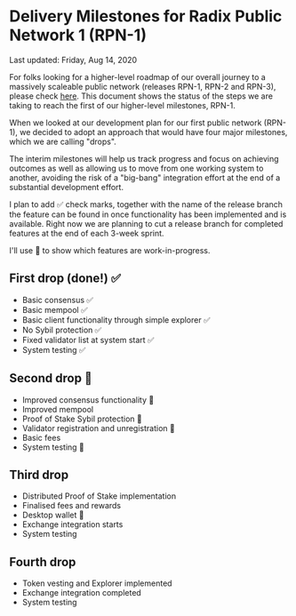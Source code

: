 # Delivery Milestones for Radix Public Network 1 (RPN-1)

Last updated: Friday, Aug 14, 2020

For folks looking for a higher-level roadmap of our overall journey to
a massively scaleable public network (releases RPN-1, RPN-2 and RPN-3),
please check [here](https://github.com/radixdlt/docs/blob/master/releases/consensus-roadmap.md).
This document shows the status of the steps we are taking to reach the
first of our higher-level milestones, RPN-1.

When we looked at our development plan for our first public network (RPN-1),
we decided to adopt an approach that would have four major milestones,
which we are calling "drops".

The interim milestones will help us track progress and focus on
achieving outcomes as well as allowing us to move from one working system
to another, avoiding the risk of a "big-bang" integration effort at the end
of a substantial development effort.

I plan to add ✅ check marks, together with the name of the release branch
the feature can be found in once functionality has been implemented and is
available.  Right now we are planning to cut a release branch for completed
features at the end of each 3-week sprint.

I'll use 🤔 to show which features are work-in-progress.

## First drop (done!) ✅
- Basic consensus ✅
- Basic mempool ✅
- Basic client functionality through simple explorer ✅
- No Sybil protection ✅
- Fixed validator list at system start ✅
- System testing ✅

## Second drop 🤔
- Improved consensus functionality 🤔
- Improved mempool
- Proof of Stake Sybil protection 🤔
- Validator registration and unregistration 🤔
- Basic fees
- System testing 🤔

## Third drop
- Distributed Proof of Stake implementation
- Finalised fees and rewards
- Desktop wallet 🤔
- Exchange integration starts
- System testing 

## Fourth drop
- Token vesting and Explorer implemented
- Exchange integration completed
- System testing

